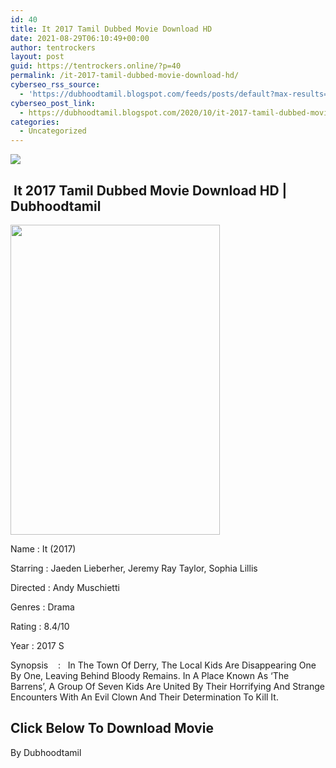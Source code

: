 ```yaml
---
id: 40
title: It 2017 Tamil Dubbed Movie Download HD
date: 2021-08-29T06:10:49+00:00
author: tentrockers
layout: post
guid: https://tentrockers.online/?p=40
permalink: /it-2017-tamil-dubbed-movie-download-hd/
cyberseo_rss_source:
  - 'https://dubhoodtamil.blogspot.com/feeds/posts/default?max-results=150&start-index=1'
cyberseo_post_link:
  - https://dubhoodtamil.blogspot.com/2020/10/it-2017-tamil-dubbed-movie-download-hd.html
categories:
  - Uncategorized
---
```

<div class="media_block">
  <img src="https://1.bp.blogspot.com/-3iFybctm3Eo/X4HI-_DQsqI/AAAAAAAACtc/85zCllk6o0w3KEP3jkjh200dSbQIsMcWACNcBGAsYHQ/s72-w335-h496-c/unnamed%2B%25282%2529.jpg" class="media_thumbnail" />
</div>

## &nbsp;It 2017 Tamil Dubbed Movie Download HD | Dubhoodtamil

<div class="separator">
  <a href="https://1.bp.blogspot.com/-3iFybctm3Eo/X4HI-_DQsqI/AAAAAAAACtc/85zCllk6o0w3KEP3jkjh200dSbQIsMcWACNcBGAsYHQ/s512/unnamed%2B%25282%2529.jpg" imageanchor="1"><img loading="lazy" border="0" data-original-height="512" data-original-width="345" height="496" src="https://1.bp.blogspot.com/-3iFybctm3Eo/X4HI-_DQsqI/AAAAAAAACtc/85zCllk6o0w3KEP3jkjh200dSbQIsMcWACNcBGAsYHQ/w335-h496/unnamed%2B%25282%2529.jpg" width="335" /></a>
</div>

Name	<span></span>:	<span></span>It (2017)&nbsp;

Starring	<span></span>:	<span></span>Jaeden Lieberher, Jeremy Ray Taylor, Sophia Lillis&nbsp;

Directed	<span></span>:	<span></span>Andy Muschietti&nbsp;

Genres	<span></span>:	<span></span>Drama&nbsp;

Rating	<span></span>:	<span></span>8.4/10&nbsp;

Year	<span></span>:	<span></span>2017 S

Synopsis&nbsp; &nbsp; :&nbsp; &nbsp;In The Town Of Derry, The Local Kids Are Disappearing One By One, Leaving Behind Bloody Remains. In A Place Known As &#8216;The Barrens&#8217;, A Group Of Seven Kids Are United By Their Horrifying And Strange Encounters With An Evil Clown And Their Determination To Kill It.

## <span><b>Click Below To Download Movie</b></span>

By Dubhoodtamil